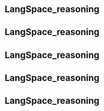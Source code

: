 # LangSpace_reasoning
# LangSpace_reasoning
# LangSpace_reasoning
# LangSpace_reasoning
# LangSpace_reasoning
